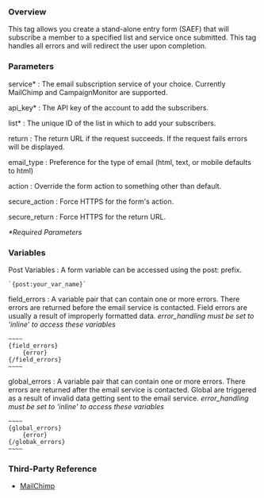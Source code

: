 ### Overview

This tag allows you create a stand-alone entry form (SAEF) that will subscribe a member to a specified list and service once submitted. This tag handles all errors and will redirect the user upon completion.

### Parameters

service*
:	The email subscription service of your choice. Currently MailChimp and CampaignMonitor are supported.

api_key*
:	The API key of the account to add the subscribers.

list*
:	The unique ID of the list in which to add your subscribers.

return
:	The return URL if the request succeeds. If the request fails errors will be displayed.

email_type
:	Preference for the type of email (html, text, or mobile defaults to html)

action
:	Override the form action to something other than default.

secure_action
:	Force HTTPS for the form's action.

secure_return
:	Force HTTPS for the return URL.

_*Required Parameters_


### Variables

Post Variables
:	A form variable can be accessed using the post: prefix.
	
	`{post:your_var_name}`

field_errors
:	A variable pair that can contain one or more errors. There errors are returned before the email service is contacted. Field errors are usually a result of improperly formatted data. *error_handling must be set to 'inline' to access these variables*
	
	~~~~
	{field_errors}
		{error}
	{/field_errors}
	~~~~
	
global_errors
:	A variable pair that can contain one or more errors. There errors are returned after the email service is contacted. Global are triggered as a result of invalid data getting sent to the email service. *error_handling must be set to 'inline' to access these variables*

	~~~~
	{global_errors}
		{error}
	{/globak_errors}
	~~~~


### Third-Party Reference

- [MailChimp](http://apidocs.mailchimp.com/api/1.3/listsubscribe.func.php)
